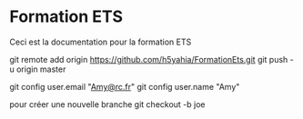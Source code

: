 # Formation ETS

Ceci est la documentation pour la formation ETS

 git remote add origin https://github.com/h5yahia/FormationEts.git
 git push -u origin master


git config  user.email "Amy@rc.fr"
git config user.name "Amy"

pour créer une nouvelle branche
git checkout -b joe
